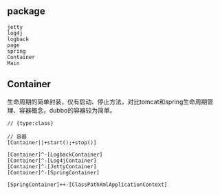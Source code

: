 ## package
```
jetty
log4j
logback
page
spring
Container
Main
```
## Container

生命周期的简单封装，仅有启动、停止方法，对比tomcat和spring生命周期管理、容器概念，dubbo的容器较为简单。

```yuml
// {type:class}

// 容器
[Container||+start();+stop()]

[Container]^-[LogbackContainer]
[Container]^-[Log4jContainer]
[Container]^-[JettyContainer]
[Container]^-[SpringContainer]

[SpringContainer]++-[ClassPathXmlApplicationContext]

```